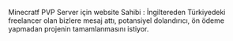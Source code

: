 Minecratf PVP Server için website
Sahibi : İngiltereden Türkiyedeki freelancer olan bizlere mesaj attı, potansiyel dolandırıcı,  ön ödeme yapmadan projenin tamamlanmasını istiyor.

